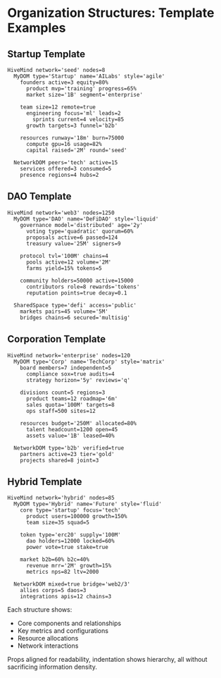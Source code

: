 # Organization Structures: Template Examples

## Startup Template
```
HiveMind network='seed' nodes=8
  MyDOM type='Startup' name='AILabs' style='agile'
    founders active=3 equity=80%
      product mvp='training' progress=65%
      market size='1B' segment='enterprise'
    
    team size=12 remote=true
      engineering focus='ml' leads=2
        sprints current=4 velocity=85
      growth targets=3 funnel='b2b'
    
    resources runway='18m' burn=75000
      compute gpu=16 usage=82%
      capital raised='2M' round='seed'

  NetworkDOM peers='tech' active=15
    services offered=3 consumed=5
    presence regions=4 hubs=2
```

## DAO Template
```
HiveMind network='web3' nodes=1250
  MyDOM type='DAO' name='DeFiDAO' style='liquid'
    governance model='distributed' age='2y'
      voting type='quadratic' quorum=60%
      proposals active=6 passed=124
      treasury value='25M' signers=9

    protocol tvl='100M' chains=4
      pools active=12 volume='2M'
      farms yield=15% tokens=5
    
    community holders=50000 active=15000
      contributors role=8 rewards='tokens'
      reputation points=true decay=0.1

  SharedSpace type='defi' access='public'
    markets pairs=45 volume='5M'
    bridges chains=6 secured='multisig'
```

## Corporation Template
```
HiveMind network='enterprise' nodes=120
  MyDOM type='Corp' name='TechCorp' style='matrix'
    board members=7 independent=5
      compliance sox=true audits=4
      strategy horizon='5y' reviews='q'

    divisions count=5 regions=3
      product teams=12 roadmap='6m'
      sales quota='100M' targets=8
      ops staff=500 sites=12

    resources budget='250M' allocated=80%
      talent headcount=1200 open=45
      assets value='1B' leased=40%

  NetworkDOM type='b2b' verified=true
    partners active=23 tier='gold'
    projects shared=8 joint=3
```

## Hybrid Template
```
HiveMind network='hybrid' nodes=85
  MyDOM type='Hybrid' name='Future' style='fluid'
    core type='startup' focus='tech'
      product users=100000 growth=150%
      team size=35 squad=5
    
    token type='erc20' supply='100M'
      dao holders=12000 locked=60%
      power vote=true stake=true
    
    market b2b=60% b2c=40%
      revenue mrr='2M' growth=15%
      metrics nps=82 ltv=2000

  NetworkDOM mixed=true bridge='web2/3'
    allies corps=5 daos=3
    integrations apis=12 chains=3
```

Each structure shows:
- Core components and relationships
- Key metrics and configurations
- Resource allocations
- Network interactions

Props aligned for readability, indentation shows hierarchy, all without sacrificing information density.